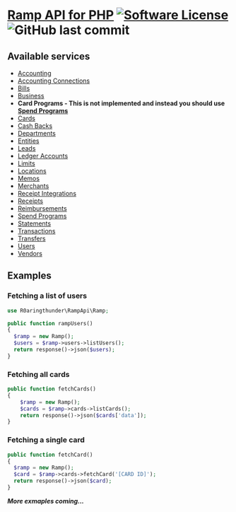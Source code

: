 # [Ramp API for PHP](https://docs.ramp.com) [![Software License][ico-license]](LICENSE.md) ![GitHub last commit][ico-last-commit]


## Available services
 - [Accounting](https://docs.ramp.com/developer-api/v1/reference/rest/accounting)
 - [Accounting Connections](https://docs.ramp.com/developer-api/v1/reference/rest/accounting-connections)
 - [Bills](https://docs.ramp.com/developer-api/v1/reference/rest/bills)
 - [Business](https://docs.ramp.com/developer-api/v1/reference/rest/business)
 - **Card Programs - This is not implemented and instead you should use [Spend Programs](https://docs.ramp.com/developer-api/v1/reference/rest/spend-programs)**
 - [Cards](https://docs.ramp.com/developer-api/v1/reference/rest/cards)
 - [Cash Backs](https://docs.ramp.com/developer-api/v1/reference/rest/cashbacks)
 - [Departments](https://docs.ramp.com/developer-api/v1/reference/rest/departments)
 - [Entities](https://docs.ramp.com/developer-api/v1/reference/rest/entities)
 - [Leads](https://docs.ramp.com/developer-api/v1/reference/rest/leads)
 - [Ledger Accounts](https://docs.ramp.com/developer-api/v1/reference/rest/ledger-accounts)
 - [Limits](https://docs.ramp.com/developer-api/v1/reference/rest/ledger-accounts)
 - [Locations](https://docs.ramp.com/developer-api/v1/reference/rest/locations)
 - [Memos](https://docs.ramp.com/developer-api/v1/reference/rest/locations)
 - [Merchants](https://docs.ramp.com/developer-api/v1/reference/rest/merchants)
 - [Receipt Integrations](https://docs.ramp.com/developer-api/v1/reference/rest/receipt-integrations)
 - [Receipts](https://docs.ramp.com/developer-api/v1/reference/rest/receipts)
 - [Reimbursements](https://docs.ramp.com/developer-api/v1/reference/rest/reimbursements)
 - [Spend Programs](https://docs.ramp.com/developer-api/v1/reference/rest/spend-programs)
 - [Statements](https://docs.ramp.com/developer-api/v1/reference/rest/statements)
 - [Transactions](https://docs.ramp.com/developer-api/v1/reference/rest/transactions)
 - [Transfers](https://docs.ramp.com/developer-api/v1/reference/rest/transfers)
 - [Users](https://docs.ramp.com/developer-api/v1/reference/rest/users)
 - [Vendors](https://docs.ramp.com/developer-api/v1/reference/rest/vendors)

## Examples
### Fetching a list of users
```php
use R0aringthunder\RampApi\Ramp;

public function rampUsers()
{
  $ramp = new Ramp();
  $users = $ramp->users->listUsers();
  return response()->json($users);
}
```

### Fetching all cards
```php
public function fetchCards()
{
    $ramp = new Ramp();
    $cards = $ramp->cards->listCards();
    return response()->json($cards['data']);
}
```

### Fetching a single card
```php
public function fetchCard()
{
  $ramp = new Ramp();
  $card = $ramp->cards->fetchCard('[CARD ID]');
  return response()->json($card);
}
```

***More exmaples coming...***

[ico-license]: https://img.shields.io/badge/license-MIT-brightgreen.svg?style=flat-square
[ico-last-commit]: https://img.shields.io/github/last-commit/r0aringthunder/ramp-api?style=flat-square
